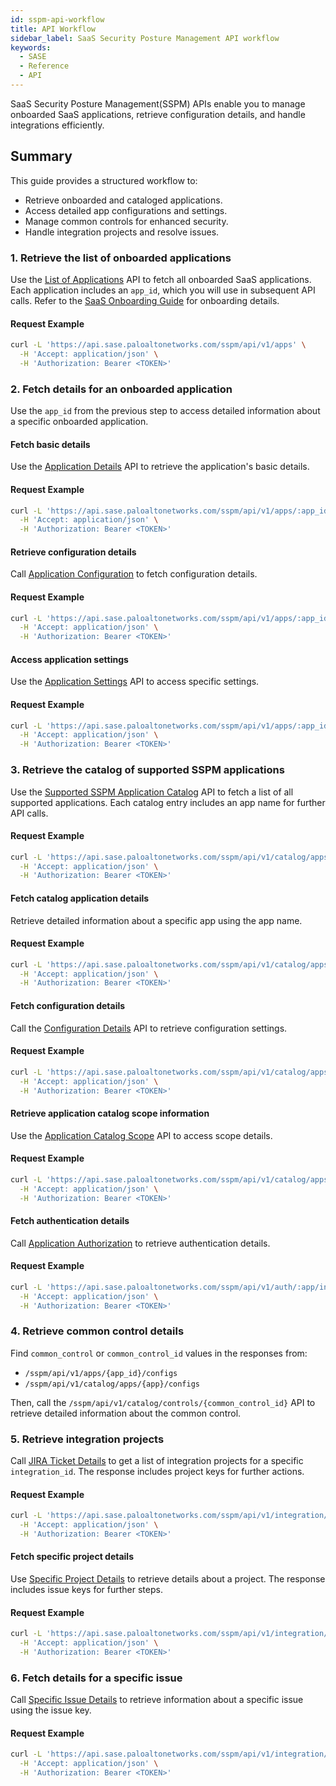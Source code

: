 ```yaml
---
id: sspm-api-workflow
title: API Workflow 
sidebar_label: SaaS Security Posture Management API workflow
keywords:
  - SASE
  - Reference
  - API
---
```

SaaS Security Posture Management(SSPM) APIs enable you to manage onboarded SaaS applications, retrieve configuration details, and handle integrations efficiently.

## Summary
This guide provides a structured workflow to:
- Retrieve onboarded and cataloged applications.
- Access detailed app configurations and settings.
- Manage common controls for enhanced security.
- Handle integration projects and resolve issues.

### 1. Retrieve the list of onboarded applications
Use the [List of Applications](/sase/api/sspm/get-sspm-api-v-1-apps/) API to fetch all onboarded SaaS applications. Each application includes an `app_id`, which you will use in subsequent API calls. Refer to the [SaaS Onboarding Guide](https://docs.paloaltonetworks.com/saas-security/saas-security-admin/saas-security-sspm/onboard-saas-apps-supported-by-sspm/onboarding-overview-for-supported-saas-apps) for onboarding details.

#### Request Example
```bash
curl -L 'https://api.sase.paloaltonetworks.com/sspm/api/v1/apps' \
  -H 'Accept: application/json' \
  -H 'Authorization: Bearer <TOKEN>'
```

### 2. Fetch details for an onboarded application
Use the `app_id` from the previous step to access detailed information about a specific onboarded application.

#### Fetch basic details
Use the [Application Details](/sase/api/sspm/get-sspm-api-v-1-apps-app-id/) API to retrieve the application's basic details.

#### Request Example
```bash
curl -L 'https://api.sase.paloaltonetworks.com/sspm/api/v1/apps/:app_id' \
  -H 'Accept: application/json' \
  -H 'Authorization: Bearer <TOKEN>'
```

#### Retrieve configuration details
Call [Application Configuration](/sase/api/sspm/get-sspm-api-v-1-apps-app-id-configs/) to fetch configuration details.

#### Request Example
```bash
curl -L 'https://api.sase.paloaltonetworks.com/sspm/api/v1/apps/:app_id/configs' \
  -H 'Accept: application/json' \
  -H 'Authorization: Bearer <TOKEN>'
```

#### Access application settings
Use the [Application Settings](/sase/api/sspm/get-sspm-api-v-1-apps-app-id-settings/) API to access specific settings.

#### Request Example
```bash
curl -L 'https://api.sase.paloaltonetworks.com/sspm/api/v1/apps/:app_id/settings' \
  -H 'Accept: application/json' \
  -H 'Authorization: Bearer <TOKEN>'
```

### 3. Retrieve the catalog of supported SSPM applications
Use the [Supported SSPM Application Catalog](/sase/api/sspm/get-sspm-api-v-1-catalog-apps/) API to fetch a list of all supported applications. Each catalog entry includes an app name for further API calls.

#### Request Example
```bash
curl -L 'https://api.sase.paloaltonetworks.com/sspm/api/v1/catalog/apps' \
  -H 'Accept: application/json' \
  -H 'Authorization: Bearer <TOKEN>'
```

#### Fetch catalog application details
Retrieve detailed information about a specific app using the app name.

#### Request Example
```bash
curl -L 'https://api.sase.paloaltonetworks.com/sspm/api/v1/catalog/apps/:app' \
  -H 'Accept: application/json' \
  -H 'Authorization: Bearer <TOKEN>'
```

#### Fetch configuration details
Call the [Configuration Details](/sase/api/sspm/get-sspm-api-v-1-catalog-apps-app-configs/) API to retrieve configuration settings.

#### Request Example
```bash
curl -L 'https://api.sase.paloaltonetworks.com/sspm/api/v1/catalog/apps/:app/configs' \
  -H 'Accept: application/json' \
  -H 'Authorization: Bearer <TOKEN>'
```

#### Retrieve application catalog scope information
Use the [Application Catalog Scope](/sase/api/sspm/get-sspm-api-v-1-catalog-apps-app-scopes/) API to access scope details.

#### Request Example
```bash
curl -L 'https://api.sase.paloaltonetworks.com/sspm/api/v1/catalog/apps/:app/scopes' \
  -H 'Accept: application/json' \
  -H 'Authorization: Bearer <TOKEN>'
```

#### Fetch authentication details
Call [Application Authorization](/sase/api/sspm/get-sspm-api-v-1-auth-app-info/) to retrieve authentication details.

#### Request Example
```bash
curl -L 'https://api.sase.paloaltonetworks.com/sspm/api/v1/auth/:app/info' \
  -H 'Accept: application/json' \
  -H 'Authorization: Bearer <TOKEN>'
```

### 4. Retrieve common control details
Find `common_control` or `common_control_id` values in the responses from:
- `/sspm/api/v1/apps/{app_id}/configs`
- `/sspm/api/v1/catalog/apps/{app}/configs`

Then, call the `/sspm/api/v1/catalog/controls/{common_control_id}` API to retrieve detailed information about the common control.

### 5. Retrieve integration projects
Call [JIRA Ticket Details](/sase/api/sspm/get-sspm-api-v-1-integration-integrations-integration-id-integration-type-projects/) to get a list of integration projects for a specific `integration_id`. The response includes project keys for further actions.

#### Request Example
```bash
curl -L 'https://api.sase.paloaltonetworks.com/sspm/api/v1/integration/integrations/:integration_id/:integration_type/projects' \
  -H 'Accept: application/json' \
  -H 'Authorization: Bearer <TOKEN>'
```

#### Fetch specific project details
Use [Specific Project Details](/sase/api/sspm/get-sspm-api-v-1-integration-integrations-integration-id-integration-type-project-key/) to retrieve details about a project. The response includes issue keys for further steps.

#### Request Example
```bash
curl -L 'https://api.sase.paloaltonetworks.com/sspm/api/v1/integration/integrations/:integration_id/:integration_type/project/:key' \
  -H 'Accept: application/json' \
  -H 'Authorization: Bearer <TOKEN>'
```

### 6. Fetch details for a specific issue
Call [Specific Issue Details](/sase/api/sspm/get-sspm-api-v-1-integration-integrations-integration-id-integration-type-issue-key/) to retrieve information about a specific issue using the issue key.

#### Request Example
```bash
curl -L 'https://api.sase.paloaltonetworks.com/sspm/api/v1/integration/integrations/:integration_id/:integration_type/issue/:key' \
  -H 'Accept: application/json' \
  -H 'Authorization: Bearer <TOKEN>'

